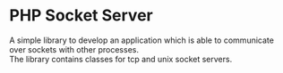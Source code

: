 # PHP Socket Server
A simple library to develop an application which is able to communicate over sockets with other processes.  
The library contains classes for tcp and unix socket servers.